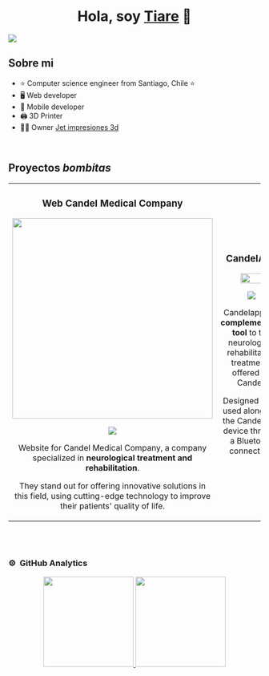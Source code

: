 <div align="center">
<h1 align="center">Hola, soy <a href="https://www.linkedin.com/in/tiare-vera-2b17b9106/">Tiare</a> 💫</h1>
</div>
<img src="https://static.vecteezy.com/system/resources/previews/001/433/850/non_2x/christmas-banner-with-bokeh-lights-and-stars-free-vector.jpg">


## Sobre mi

- ⭐ Computer science engineer from Santiago, Chile ⭐ 
- 🖥️ Web developer
- 📲 Mobile developer
- 🖨️ 3D Printer
- 🧑‍🏫 Owner [Jet impresiones 3d](https://jetimpresiones3d.com/)
<br>

## Proyectos *bombitas*
<table>
<tr>
<td width="50%">
<h3 align="center">Web Candel Medical Company</h3>
<div align="center">
<a href="https://www.candelmed.com/" target="_blank"><img src="https://www.candelmed.com/_next/image?url=%2Fimage%2Fcandel.png&w=384&q=75" width="400"></a>
<p>
<a href="https://www.candelmed.com/" target="_blank"><img src="https://img.shields.io/badge/Link Proyect-ff9?style=for-the-badge&logo=github&logoColor=black"></a>
</a>
</p>
<p>
Website for Candel Medical Company, a company specialized in <strong>neurological treatment and rehabilitation</strong>.
</p>
<p>
They stand out for offering innovative solutions in this field, using cutting-edge technology to improve their patients' quality of life.
</p>

</div>                                                                                     
</td>
  <td width="50%">
<h3 align="center">CandelApp</h3>
<div align="center">
<a href="https://apps.apple.com/cl/app/candelapp/id6450345984" target="_blank"><img width="60%" src="https://play-lh.googleusercontent.com/SrM1FfUasnMCDPTwkYbDDxUJlT46Mln5-teGhZ7IyNo9Ujf16g7sI4gAe78r3mxRKRA=w480-h960-rw" width="350"></a>
<p>
<a href="https://www.candelmed.com/" target="_blank"><img src="https://img.shields.io/badge/Link Proyect-ff9?style=for-the-badge&logo=github&logoColor=black"></a>
</a>
</p>

 <p>
Candelapp is a <strong>complementary tool</strong> to the neurological rehabilitation treatments offered by Candel.
</p>
<p>
Designed to be used alongside the CandelStim device through a Bluetooth connection.
</p>

</div>                                                                                     
</td>
</table>

<br>
                                                                                
</div>
<br>

### ⚙️ &nbsp;GitHub Analytics

<p align="center">
<a href="https://github.com/TiareVera">
  <img height="180em" src="https://github-readme-stats-eight-theta.vercel.app/api?username=TiareVera&show_icons=true&theme=algolia&include_all_commits=true&count_private=true"/>
  <img height="180em" src="https://github-readme-stats-eight-theta.vercel.app/api/top-langs/?username=TiareVera&layout=compact&langs_count=8&theme=algolia"/>
</a>
</p>
